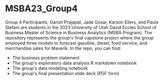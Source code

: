 # MSBA23_Group4

Group 4 Participants; Garish Prajapat, Jade Gosar, Karson Eilers, and Paula Stefani are students in the 2023 University of Utah David Eccles School of Business Master of Science in Business Analytics (MSBA Program). The repository represents the group's final capstone project where the group employed three models to forecast gasoline, diesel, food service, and merchandise sales for Maverik. In the repo, you can find: 
* The business problem statement
* The group's exploratory data analysis R markdown notebook
* The group's data modeling notebook
* The group's final presentation slide deck (PDF form)
